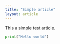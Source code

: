 ```yaml
---
title: "Simple article"
layout: article
---
```


This a simple test article.
```python
print("Hello world")
```
